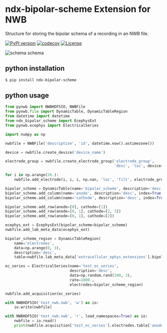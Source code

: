 # ndx-bipolar-scheme Extension for NWB

Structure for storing the bipolar schema of a recording in an NWB file.

[![PyPI version](https://badge.fury.io/py/ndx-bipolar-referencing.svg)](https://badge.fury.io/py/ndx-bipolar-referencing)
[![codecov](https://codecov.io/gh/catalystneuro/ndx-bipolar-scheme/branch/master/graph/badge.svg)](https://codecov.io/gh/catalystneuro/ndx-bipolar-scheme)
[![License](https://img.shields.io/badge/License-BSD%203--Clause-blue.svg)](https://opensource.org/licenses/BSD-3-Clause)



![schema schema](https://github.com/catalystneuro/ndx-bipolar-scheme/blob/master/docs/media/bipolar_schematic.png?raw=true)

## python installation
```bash
$ pip install ndx-bipolar-scheme
```

## python usage

```python
from pynwb import NWBHDF5IO, NWBFile
from pynwb.file import DynamicTable, DynamicTableRegion
from datetime import datetime
from ndx_bipolar_scheme import EcephysExt
from pynwb.ecephys import ElectricalSeries

import numpy as np

nwbfile = NWBFile('description', 'id', datetime.now().astimezone())

device = nwbfile.create_device('device_name')

electrode_group = nwbfile.create_electrode_group('electrode_group',
                                                 'desc', 'loc', device=device)

for i in np.arange(20.):
    nwbfile.add_electrode(i, i, i, np.nan, 'loc', 'filt', electrode_group)

bipolar_scheme = DynamicTable(name='bipolar_scheme', description='desc')
bipolar_scheme.add_column(name='anode', description='desc', index=True, table=nwbfile.electrodes)
bipolar_scheme.add_column(name='cathode', description='desc', index=True, table=nwbfile.electrodes)

bipolar_scheme.add_row(anode=[0], cathode=[1])
bipolar_scheme.add_row(anode=[0, 1], cathode=[2, 3])
bipolar_scheme.add_row(anode=[0, 1], cathode=[2])

ecephys_ext = EcephysExt(bipolar_scheme=bipolar_scheme)
nwbfile.add_lab_meta_data(ecephys_ext)

bipolar_scheme_region = DynamicTableRegion(
    name='electrodes',
    data=np.arange(0, 3),
    description='desc',
    table=nwbfile.lab_meta_data['extracellular_ephys_extensions'].bipolar_scheme)

ec_series = ElectricalSeries(name='test_ec_series',
                             description='desc',
                             data=np.random.rand(100, 3),
                             rate=1000.,
                             electrodes=bipolar_scheme_region)

nwbfile.add_acquisition(ec_series)

with NWBHDF5IO('test_nwb.nwb', 'w') as io:
    io.write(nwbfile)

with NWBHDF5IO('test_nwb.nwb', 'r', load_namespaces=True) as io:
    nwbfile = io.read()
    print(nwbfile.acquisition['test_ec_series'].electrodes.table['anode'][2]['x'])
```
